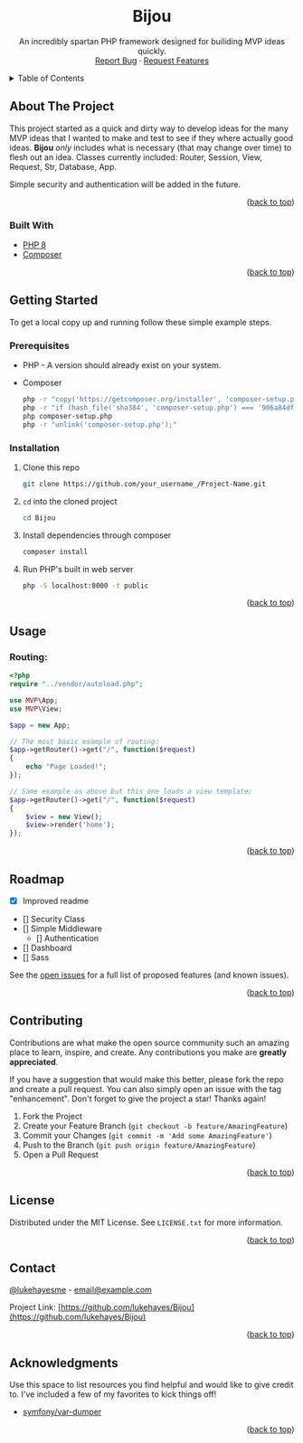 <!--
*** I'm using markdown "reference style" links for readability.
*** Reference links are enclosed in brackets [ ] instead of parentheses ( ).
*** See the bottom of this document for the declaration of the reference variables
*** for contributors-url, forks-url, etc. This is an optional, concise syntax you may use.
*** https://www.markdownguide.org/basic-syntax/#reference-style-links
-->


<!-- PROJECT LOGO -->
<br />
<div align="center">

  <h1 align="center">Bijou</h1>

  <p align="center">
    An incredibly spartan PHP framework designed for builiding MVP ideas quickly.
    <br />
    <a href="https://github.com/lukehayes/Bijou/issues">Report Bug</a>
    ·
    <a href="https://github.com/lukehayes/Bijou/issues">Request Features</a>
  </p>
</div>



<!-- TABLE OF CONTENTS -->
<details>
  <summary>Table of Contents</summary>
  <ol>
    <li>
      <a href="#about-the-project">About The Project</a>
      <ul>
        <li><a href="#built-with">Built With</a></li>
      </ul>
    </li>
    <li>
      <a href="#getting-started">Getting Started</a>
      <ul>
        <li><a href="#prerequisites">Prerequisites</a></li>
        <li><a href="#installation">Installation</a></li>
      </ul>
    </li>
    <li><a href="#usage">Usage</a></li>
    <li><a href="#license">License</a></li>
    <li><a href="#contact">Contact</a></li>
  </ol>
</details>



<!-- ABOUT THE PROJECT -->
## About The Project

This project started as a quick and dirty way to develop ideas for the many MVP ideas that I wanted to make and test to see if they where actually good ideas. **Bijou** *only* includes what is necessary (that may change over time) to flesh out an idea. Classes currently included: Router, Session, View, Request, Str, Database, App.

Simple security and authentication will be added in the future.

<p align="right">(<a href="#top">back to top</a>)</p>



### Built With

* [PHP 8](https://php.net)
* [Composer](https://composer.org/)

<p align="right">(<a href="#top">back to top</a>)</p>



<!-- GETTING STARTED -->
## Getting Started

To get a local copy up and running follow these simple example steps.

### Prerequisites

* PHP - A version should already exist on your system.
  
* Composer
  ```sh
  php -r "copy('https://getcomposer.org/installer', 'composer-setup.php');"
  php -r "if (hash_file('sha384', 'composer-setup.php') === '906a84df04cea2aa72f40b5f787e49f22d4c2f19492ac310e8cba5b96ac8b64115ac402c8cd292b8a03482574915d1a8') { echo 'Installer verified'; } else { echo 'Installer corrupt'; unlink('composer-setup.php'); } echo PHP_EOL;"
  php composer-setup.php
  php -r "unlink('composer-setup.php');"
  ```

### Installation

1. Clone this repo
   ```sh
   git clone https://github.com/your_username_/Project-Name.git
   ```
2. `cd` into the cloned project
   ```sh
   cd Bijou
   ```
   
3. Install dependencies through composer
   ```sh
   composer install
   ```
   
4. Run PHP's built in web server
   ```sh
   php -S localhost:8000 -t public
   ```

<p align="right">(<a href="#top">back to top</a>)</p>



<!-- USAGE EXAMPLES -->
## Usage

### Routing:
```php
<?php
require "../vendor/autoload.php";

use MVP\App;
use MVP\View;

$app = new App;

// The most basic example of routing:
$app->getRouter()->get("/", function($request)
{
    echo "Page Loaded!";
});

// Same example as above but this one loads a view template:
$app->getRouter()->get("/", function($request)
{
    $view = new View();
    $view->render('home');
});

```


<p align="right">(<a href="#top">back to top</a>)</p>


<!-- ROADMAP -->
## Roadmap

- [x] Improved readme
- [] Security Class
- [] Simple Middleware
    - [] Authentication
- [] Dashboard
- [] Sass

See the [open issues](https://github.com/othneildrew/Best-README-Template/issues) for a full list of proposed features (and known issues).

<p align="right">(<a href="#top">back to top</a>)</p>



<!-- CONTRIBUTING -->
## Contributing

Contributions are what make the open source community such an amazing place to learn, inspire, and create. Any contributions you make are **greatly appreciated**.

If you have a suggestion that would make this better, please fork the repo and create a pull request. You can also simply open an issue with the tag "enhancement".
Don't forget to give the project a star! Thanks again!

1. Fork the Project
2. Create your Feature Branch (`git checkout -b feature/AmazingFeature`)
3. Commit your Changes (`git commit -m 'Add some AmazingFeature'`)
4. Push to the Branch (`git push origin feature/AmazingFeature`)
5. Open a Pull Request

<p align="right">(<a href="#top">back to top</a>)</p>



<!-- LICENSE -->
## License

Distributed under the MIT License. See `LICENSE.txt` for more information.

<p align="right">(<a href="#top">back to top</a>)</p>



<!-- CONTACT -->
## Contact

[@lukehayesme](https://twitter.com/lukehayesme) - email@example.com

Project Link: [https://github.com/lukehayes/Bijou](https://github.com/lukehayes/Bijou)

<p align="right">(<a href="#top">back to top</a>)</p>



<!-- ACKNOWLEDGMENTS -->
## Acknowledgments

Use this space to list resources you find helpful and would like to give credit to. I've included a few of my favorites to kick things off!

* [symfony/var-dumper](https://packagist.org/packages/symfony/var-dumper)

<p align="right">(<a href="#top">back to top</a>)</p>


